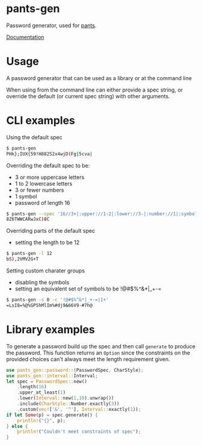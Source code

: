 # pants-gen

Password generator, used for [pants](https://github.com/BenPski/pants).

[Documentation](https://docs.rs/pants-gen/)

# Usage
A password generator that can be used as a library or at the command line

When using from the command line can either provide a spec string, or override the default (or
current spec string) with other arguments.


# CLI examples
Using the default spec
```bash
$ pants-gen
PHk};IUX{59!H88252x4wjD(Fg|5cva|
```

Overriding the default spec to be:
 - 3 or more uppercase letters
 - 1 to 2 lowercase letters
 - 3 or fewer numbers
 - 1 symbol
 - password of length 16
```bash
$ pants-gen --spec '16//3+|:upper://1-2|:lower://3-|:number://1|:symbol:'
8Z6TWWCARwJxC)8C
```

Overriding parts of the default spec
 - setting the length to be 12
```bash
$ pants-gen -l 12
bS),2VMV2G+T
```

Setting custom charater groups
 - disabling the symbols
 - setting an equivalent set of symbols to be !@#$%^&*|_+-=
```bash
$ pants-gen -s 0 -c '!@#$%^&*|_+-=|1+'
=LsI8=%@%GP5hMlIm%#dj9&66V9-#7h@
```

# Library examples

To generate a password build up the spec and then call `generate` to produce the password. This
function returns an `Option` since the constraints on the provided choices can't always meet
the length requirement given.
```rust
use pants_gen::password::{PasswordSpec, CharStyle};
use pants_gen::interval::Interval;
let spec = PasswordSpec::new()
    .length(16)
    .upper_at_least(1)
    .lower(Interval::new(1,10).unwrap())
    .include(CharStyle::Number.exactly(3))
    .custom(vec!['&', '^'], Interval::exactly(1));
if let Some(p) = spec.generate() {
    println!("{}", p);
} else {
    println!("Couldn't meet constraints of spec");
}
```
